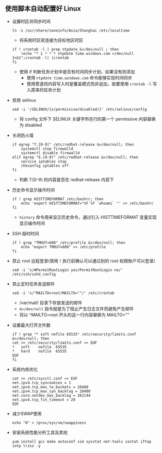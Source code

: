 ## 使用脚本自动配置好 Linux

- 设置时区并同步时间
    ```
    ln -s /usr/share/zoneinfo/Asia/Shanghai /etc/localtime
    ```
    - 将系统时区软连接为目标地区时区
    ```
    if ! crontab -l | grep ntpdate &>/dev/null ; then
        (echo "* 1 * * * ntpdate time.windows.com >/dev/null 2>&1";crontab -l) |crontab 
    fi
    ```
    - 使用 if 判断任务计划中是否有时间同步计划，如果没有则添加
        - 使用 `ntpdate time.windows.com` 命令能够实现时间同步
        - 使用管道将内容写入时是覆盖模式而非追加，故要使用 `crontab -l` 写入原来的任务计划

- 禁用 selinux
    ```
    sed -i '/SELINUX/{s/permissive/disabled/}' /etc/selinux/config
    ```
    - 将 config 文件下 SELINUX 关键字所在行的第一个 permissive 内容替换为 disabled

- 关闭防火墙
    ```
    if egrep "7.[0-9]" /etc/redhat-release &>/dev/null; then
        systemctl stop firewalld
        systemctl disable firewalld
    elif egrep "6.[0-9]" /etc/redhat-release &>/dev/null; then
        service iptables stop
        chkconfig iptables off
    fi
    ```
    - 判断 7.[0-9] 的内容是否在 redhat-release 内容下

- 历史命令显示操作时间
    ```
    if ! grep HISTTIMEFORMAT /etc/bashrc; then
        echo 'export HISTTIMEFORMAT="%F %T `whoami` "' >> /etc/bashrc
    fi
    ```
    - `history` 命令用来显示历史命令，通过引入 HISTTIMEFORMAT 变量实现显示操作时间
    
- SSH 超时时间
    ```
    if ! grep "TMOUT=600" /etc/profile &>/dev/null; then
        echo "export TMOUT=600" >> /etc/profile
    fi
    ```

- 禁止 root 远程登录(慎用！执行前确认可以通过别的 root 权限账户可以登录)
    ```
    sed -i 's/#PermitRootLogin yes/PermitRootLogin no/' /etc/ssh/sshd_config
    ```

- 禁止定时任务发送邮件
    ```
    sed -i 's/^MAILTO=root/MAILTO=""/' /etc/crontab 
    ```
    - /var/mail/ 目录下存放发送的邮件
    - `&>/dev/null` 指令就是为了阻止产生日志文件而避免产生邮件
    - 将以 ^MAILTO=root 开头的这一行内容替换为 MAILTO=""

- 设置最大打开文件数
    ```
    if ! grep "* soft nofile 65535" /etc/security/limits.conf &>/dev/null; then
    cat >> /etc/security/limits.conf << EOF
    *   soft    nofile  65535
    *   hard    nofile  65535
    EOF
    fi
    ```

- 系统内核优化
    ```
    cat >> /etc/sysctl.conf << EOF
    net.ipv4.tcp_syncookies = 1
    net.ipv4.tcp_max_tw_buckets = 20480
    net.ipv4.tcp_max_syn_backlog = 20480
    net.core.netdev_max_backlog = 262144
    net.ipv4.tcp_fin_timeout = 20  
    EOF
    ```
- 减少SWAP使用
    ```
    echo "0" > /proc/sys/vm/swappiness
    ```
- 安装系统性能分析工具及其他
    ```
    yum install gcc make autoconf vim sysstat net-tools iostat iftop iotp lrzsz -y
    ```